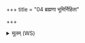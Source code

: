 +++
title = "04 ब्रह्मणा भूमिर्निहिता"

+++
<details><summary>मूलम् (WS)</summary>

ब्रह्मणा भूमिर्निहिता ब्रह्म द्यामुत्तरां दधौ ।  
ब्रह्मेदमूर्ध्वं तिर्यक् चान्तरिक्षं व्यचो हितम् ॥ ४ ॥ तीर्यक्  
केन श्रोत्रियमाप्नोति केनेमं परमेष्ठिनम् ।  
केन यज्ञश्च श्रद्धा च केनास्मिन्निहितं मनः ॥ ५ ॥
</details>